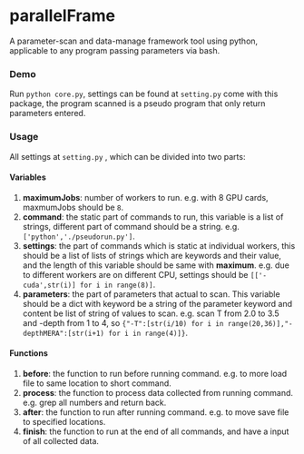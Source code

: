 # parallelFrame

A parameter-scan and data-manage framework tool using python, applicable to any program passing parameters via bash.

### Demo

Run `python core.py`, settings can be found at `setting.py` come with this package, the program scanned is a pseudo program that only return parameters entered.

### Usage

All settings at `setting.py` , which can be divided into two parts:

#### Variables

1. **maximumJobs**: number of workers to run. e.g. with 8 GPU cards, maxmumJobs should be `8`.
2. **command**: the static part of commands to run, this variable is a list of strings, different part of command should be a string. e.g. `['python','./pseudorun.py']`.
3. **settings**: the part of commands which is static at individual workers, this should be a list of lists of strings which are keywords and their value, and the length of this variable should be same with **maximum**. e.g. due to different workers are on different CPU, settings should be `[['-cuda',str(i)] for i in range(8)]`.
4. **parameters**: the part of parameters that actual to scan. This variable should be a dict with keyword be a string of the parameter keyword and content be list of string of values to scan. e.g. scan T from 2.0 to 3.5 and -depth from 1 to 4, so `{"-T":[str(i/10) for i in range(20,36)],"-depthMERA":[str(i+1) for i in range(4)]}`.

#### Functions

1. **before**: the function to run before running command. e.g. to more load file to same location to short command.
2. **process**: the function to process data collected from running command. e.g. grep all numbers and return back.
3. **after**: the function to run after running command. e.g. to move save file to specified locations.
4. **finish**: the function to run at the end of all commands, and have a input of all collected data.